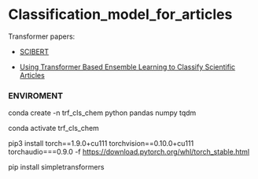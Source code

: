 # Classification_model_for_articles

Transformer papers:

* [SCIBERT](https://www.aclweb.org/anthology/D19-1371.pdf)

* [Using Transformer Based Ensemble Learning to Classify Scientific Articles](https://link.springer.com/chapter/10.1007/978-3-030-75015-2_11)


 
### ENVIROMENT
conda create -n trf_cls_chem python pandas numpy tqdm

conda activate trf_cls_chem

pip3 install torch==1.9.0+cu111 torchvision==0.10.0+cu111 torchaudio===0.9.0 -f https://download.pytorch.org/whl/torch_stable.html

pip install simpletransformers


